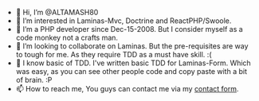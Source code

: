 - 👋 Hi, I’m @ALTAMASH80
- 👀 I’m interested in Laminas-Mvc, Doctrine and ReactPHP/Swoole.
- 🌱 I’m a PHP developer since Dec-15-2008. But I consider myself as a code monkey not a crafts man. 
- 💞️ I’m looking to collaborate on Laminas. But the pre-requisites are way to tough for me. As they require TDD as a must have skill. :(
- 👀 I know basic of TDD. I've written basic TDD for Laminas-Form. Which was easy, as you can see other people code and copy paste with a bit of brain. :P
- 📫 How to reach me, You guys can contact me via my [contact form](http://www.lrphpt.com/contact). 

<!---
ALTAMASH80/ALTAMASH80 is a ✨ special ✨ repository because its `README.md` (this file) appears on your GitHub profile.
You can click the Preview link to take a look at your changes.
--->
